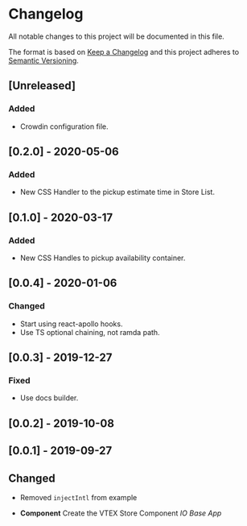 # Changelog

All notable changes to this project will be documented in this file.

The format is based on [Keep a Changelog](http://keepachangelog.com/en/1.0.0/)
and this project adheres to [Semantic Versioning](http://semver.org/spec/v2.0.0.html).

## [Unreleased]

### Added
- Crowdin configuration file.

## [0.2.0] - 2020-05-06

### Added
- New CSS Handler to the pickup estimate time in Store List.

## [0.1.0] - 2020-03-17

### Added
- New CSS Handles to pickup availability container.

## [0.0.4] - 2020-01-06
### Changed
- Start using react-apollo hooks.
- Use TS optional chaining, not ramda path.

## [0.0.3] - 2019-12-27
### Fixed
- Use docs builder.

## [0.0.2] - 2019-10-08

## [0.0.1] - 2019-09-27

## Changed
- Removed `injectIntl` from example

- **Component** Create the VTEX Store Component _IO Base App_
